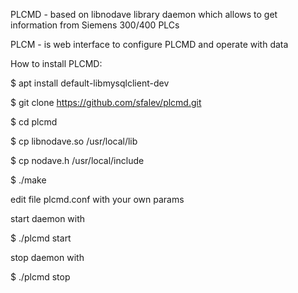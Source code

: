 PLCMD - based on libnodave library daemon which allows to get information from Siemens 300/400 PLCs

PLCM - is web interface to configure PLCMD and operate with data

How to install PLCMD:

$ apt install default-libmysqlclient-dev

$ git clone https://github.com/sfalev/plcmd.git

$ cd plcmd

$ cp libnodave.so /usr/local/lib

$ cp nodave.h /usr/local/include

$ ./make

edit file plcmd.conf with your own params

start daemon with

$ ./plcmd start

stop daemon with

$ ./plcmd stop
